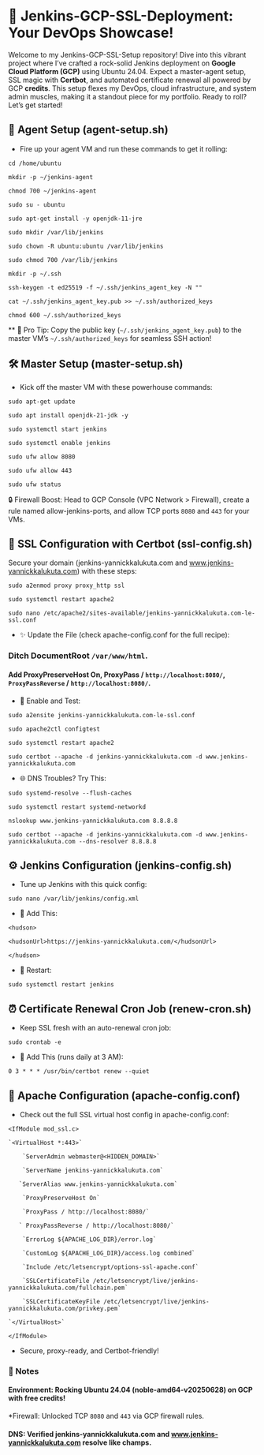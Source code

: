 # 🚀 Jenkins-GCP-SSL-Deployment: Your DevOps Showcase!

Welcome to my Jenkins-GCP-SSL-Setup repository! Dive into this vibrant project where I’ve crafted a rock-solid Jenkins deployment on **Google Cloud Platform (GCP)** using Ubuntu 24.04. Expect a master-agent setup, SSL magic with **Certbot**, and automated certificate renewal all powered by GCP **credits**. This setup flexes my DevOps, cloud infrastructure, and system admin muscles, making it a standout piece for my portfolio. Ready to roll? Let’s get started!

## 🎉 Agent Setup (agent-setup.sh)

* Fire up your agent VM and run these commands to get it rolling:

`cd /home/ubuntu`

`mkdir -p ~/jenkins-agent`

`chmod 700 ~/jenkins-agent`

`sudo su - ubuntu`

`sudo apt-get install -y openjdk-11-jre`

`sudo mkdir /var/lib/jenkins`

`sudo chown -R ubuntu:ubuntu /var/lib/jenkins`

`sudo chmod 700 /var/lib/jenkins`

`mkdir -p ~/.ssh`

`ssh-keygen -t ed25519 -f ~/.ssh/jenkins_agent_key -N ""`

`cat ~/.ssh/jenkins_agent_key.pub >> ~/.ssh/authorized_keys`

`chmod 600 ~/.ssh/authorized_keys`

** 🎯 Pro Tip: Copy the public key (`~/.ssh/jenkins_agent_key.pub`) to the master VM’s `~/.ssh/authorized_keys` for seamless SSH action!

## 🛠️ Master Setup (master-setup.sh)

* Kick off the master VM with these powerhouse commands:

`sudo apt-get update`

`sudo apt install openjdk-21-jdk -y`

`sudo systemctl start jenkins`

`sudo systemctl enable jenkins`

`sudo ufw allow 8080`

`sudo ufw allow 443`

`sudo ufw status`

 🔒 Firewall Boost: Head to GCP Console (VPC Network > Firewall), create a rule named allow-jenkins-ports, and allow TCP ports `8080` and `443` for your VMs.

## 🔐 SSL Configuration with Certbot (ssl-config.sh)
Secure your domain (jenkins-yannickkalukuta.com and www.jenkins-yannickkalukuta.com) with these steps:

`sudo a2enmod proxy proxy_http ssl`

`sudo systemctl restart apache2`

`sudo nano /etc/apache2/sites-available/jenkins-yannickkalukuta.com-le-ssl.conf`

* ✨ Update the File (check apache-config.conf for the full recipe):

### Ditch DocumentRoot `/var/www/html`.

#### Add ProxyPreserveHost On, ProxyPass / `http://localhost:8080/`, `ProxyPassReverse` / `http://localhost:8080/`.

* 🔧 Enable and Test:

`sudo a2ensite jenkins-yannickkalukuta.com-le-ssl.conf`

`sudo apache2ctl configtest`

`sudo systemctl restart apache2`

`sudo certbot --apache -d jenkins-yannickkalukuta.com -d www.jenkins-yannickkalukuta.com`

* 🌐 DNS Troubles? Try This:

`sudo systemd-resolve --flush-caches`

`sudo systemctl restart systemd-networkd`

`nslookup www.jenkins-yannickkalukuta.com 8.8.8.8`

`sudo certbot --apache -d jenkins-yannickkalukuta.com -d www.jenkins-yannickkalukuta.com --dns-resolver 8.8.8.8`

## ⚙️ Jenkins Configuration (jenkins-config.sh)

* Tune up Jenkins with this quick config:

`sudo nano /var/lib/jenkins/config.xml`
* 📝 Add This:

`<hudson>`

  `<hudsonUrl>https://jenkins-yannickkalukuta.com/</hudsonUrl>`
  
`</hudson>`
* 🔄 Restart:

`sudo systemctl restart jenkins`

## ⏰ Certificate Renewal Cron Job (renew-cron.sh)

* Keep SSL fresh with an auto-renewal cron job:

`sudo crontab -e`

* 📅 Add This (runs daily at 3 AM):

`0 3 * * * /usr/bin/certbot renew --quiet`

## 📜 Apache Configuration (apache-config.conf)

* Check out the full SSL virtual host config in apache-config.conf:
  
`<IfModule mod_ssl.c>`

    `<VirtualHost *:443>`
  
        `ServerAdmin webmaster@<HIDDEN_DOMAIN>`
  
        `ServerName jenkins-yannickkalukuta.com`
  
       `ServerAlias www.jenkins-yannickkalukuta.com`
  
        `ProxyPreserveHost On`
  
        `ProxyPass / http://localhost:8080/`
  
       ` ProxyPassReverse / http://localhost:8080/`
  
        `ErrorLog ${APACHE_LOG_DIR}/error.log`
  
        `CustomLog ${APACHE_LOG_DIR}/access.log combined`
  
        `Include /etc/letsencrypt/options-ssl-apache.conf`
  
        `SSLCertificateFile /etc/letsencrypt/live/jenkins-yannickkalukuta.com/fullchain.pem`
  
        `SSLCertificateKeyFile /etc/letsencrypt/live/jenkins-yannickkalukuta.com/privkey.pem`
  
    `</VirtualHost>`
  
`</IfModule>`

* Secure, proxy-ready, and Certbot-friendly!
### 🌟 Notes

#### Environment: Rocking **Ubuntu 24.04** (noble-amd64-v20250628) on GCP with free credits!

*Firewall: Unlocked TCP `8080` and `443` via GCP firewall rules.

#### DNS: Verified jenkins-yannickkalukuta.com and www.jenkins-yannickkalukuta.com resolve like champs.
